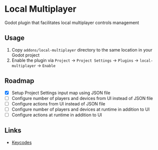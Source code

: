 # Local Multiplayer

Godot plugin that facilitates local multiplayer controls management

## Usage

1. Copy `addons/local-multiplayer` directory to the same location in your Godot project
1. Enable the plugin via `Project` -> `Project Settings` -> `Plugins` -> `local-multiplayer` -> `Enable`

## Roadmap

- [x] Setup Project Settings input map using JSON file
- [ ] Configure number of players and devices from UI instead of JSON file
- [ ] Configure actions from UI instead of JSON file
- [ ] Configure number of players and devices at runtime in addition to UI
- [ ] Configure actions at runtime in addition to UI

## Links

- [Keycodes](https://docs.godotengine.org/en/latest/classes/class_@globalscope.html)

